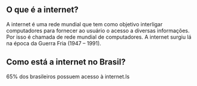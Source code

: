 ## O que é a internet?

A internet é uma rede mundial que tem como objetivo interligar computadores para fornecer ao usuário o acesso a diversas informações. Por isso é chamada de rede mundial de computadores. A internet surgiu lá na época da Guerra Fria (1947 – 1991).

## Como está a internet no Brasil?

65% dos brasileiros possuem acesso à internet.ls

